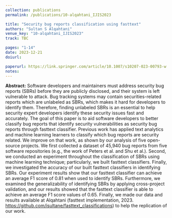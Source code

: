 ```yaml
---
collection: publications
permalink: /publications/10-alqahtani_IJIS2023

title: "Security bug reports classification using fasttext"
authors: "Sultan S Alqahtani"
venue_key: "10-alqahtani_IJIS2023"
track: TBC

pages: "1-14"
date: 2023-12-21
doiurl: 

paperurl: https://link.springer.com/article/10.1007/s10207-023-00793-w
notes:
---
```


**Abstract:** Software developers and maintainers must address security bug reports (SBRs) before they are publicly disclosed, and their system is left vulnerable to attack. Bug tracking systems may contain securities-related reports which are unlabeled as SBRs, which makes it hard for developers to identify them. Therefore, finding unlabeled SBRs is an essential to help security expert developers identify these security issues fast and accurately. The goal of this paper is to aid software developers to better classify bug reports that identify security vulnerabilities as security bug reports through fasttext classifier. Previous work has applied text analytics and machine learning learners to classify which bug reports are security related. We improve on that work, as shown by our analysis of five open-source projects. We first collected a dataset of 45,940 bug reports from five software repositories (e.g., the work of Peters et al. and Shu et al.). Second, we conducted an experiment throughout the classification of SBRs using machine learning technique; particularly, we built fasttext classifiers. Finally, we investigated the accuracy of our built fasttext classifiers in identifying SBRs. Our experiment results show that our fasttext classifier can achieve an average F1 score of 0.81 when used to identify SBRs. Furthermore, we examined the generalizability of identifying SBRs by applying cross-project validation, and our results showed that the fasttext classifier is able to achieve an average F1 score values of 0.65. Finally, we made our data and results available at Alqahtani (fasttext implementation, 2023. https://github.com/isultane/fasttext_classifications) to help the replication of our work.